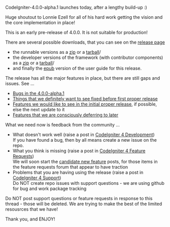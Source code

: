 CodeIgniter-4.0.0-alpha.1 launches today, after a lengthy build-up :)

Huge shoutout to Lonnie Ezell for all of his hard work getting the vision
and the core implementation in place!

This is an early pre-release of 4.0.0. It is not suitable for production!

There are several possible downloads, that you can see on the 
[release page](https://github.com/bcit-ci/CodeIgniter4/releases/tag/v4.0.0-alpha.1) 

- the runnable versions as a 
[zip](https://github.com/bcit-ci/CodeIgniter4/releases/download/v4.0.0-alpha.1/CodeIgniter-4.0.0-alpha.1.zip) or a 
[tarball](https://github.com/bcit-ci/CodeIgniter4/releases/download/v4.0.0-alpha.1/CodeIgniter-4.0.0-alpha.1.tar.gz)/
- the developer versions of the framework (with contributor components) as
a [zip](https://github.com/bcit-ci/CodeIgniter4/archive/v4.0.0-alpha.1.zip) or a 
[tarball](https://github.com/bcit-ci/CodeIgniter4/archive/v4.0.0-alpha.1.tar.gz)/
- and finally the [epub](https://github.com/bcit-ci/CodeIgniter4/releases/download/v4.0.0-alpha.1/CodeIgniter-4.0.0-alpha.1.epub) version of the user guide for this release.

The release has all the major features in place, but there are still gaps
and issues. See ...

- [Bugs in the 4.0.0-alpha.1](https://github.com/bcit-ci/CodeIgniter4/issues?q=is%3Aopen+is%3Aissue+milestone%3A4.0.0-alpha)
- [Things that we definitely want to see fixed before first proper release](https://github.com/bcit-ci/CodeIgniter4/issues?q=is%3Aopen+is%3Aissue+milestone%3A4.0.0)
- [Features we would like to see in the initial proper release](), if possible, else the next update to it
- [Features that we are consciously deferring to later](https://github.com/bcit-ci/CodeIgniter4/issues?q=is%3Aopen+is%3Aissue+milestone%3A4.1.0)

What we need now is feedback from the community ...

- What doesn't work well (raise a post in [CodeIgniter 4 Development](https://forum.codeigniter.com/forum-27.html))  
If you have found a bug, then by all means create a new issue on the repo.
- What you think is missing (raise a post in [CodeIgniter 4 Feature Requests](https://forum.codeigniter.com/forum-29.html))  
We will soon start the [candidate new feature](https://forum.codeigniter.com/forum-33.html) posts, 
for those items in the feature requests forum that appear to have traction
- Problems that you are having using the release (raise a post in [CodeIgniter 4 Support](https://forum.codeigniter.com/forum-30.html))  
Do NOT create repo issues with support questions - we are using github for bug and work package tracking

Do NOT post support questions or feature requests in response to this thread - those
will be deleted. We are trying to make the best of the
limited resousrces that we have!

Thank you, and ENJOY!